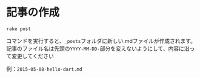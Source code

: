 # 記事の作成

`rake post`

コマンドを実行すると、`_posts`フォルダに新しい.mdファイルが作成されます。
記事のファイル名は先頭の`YYYY-MM-DD-`部分を変えないようにして、内容に沿って変更してください

例：`2015-05-08-hello-dart.md`
